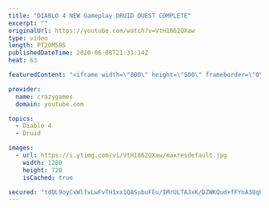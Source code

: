 ```yaml
---
title: "DIABLO 4 NEW Gameplay DRUID QUEST COMPLETE"
excerpt: ""
originalUrl: https://youtube.com/watch?v=VtH1862QXaw
type: video
length: PT20M58S
publishedDateTime: 2020-06-08T21:31:14Z
heat: 63

featuredContent: "<iframe width=\"800\" height=\"500\" frameborder=\"0\" src=\"https://www.youtube.com/embed/VtH1862QXaw\" allow=\"accelerometer; autoplay; encrypted-media; gyroscope; picture-in-picture\" allowfullscreen></iframe>"

provider:
  name: crazygames
  domain: youtube.com

topics:
  - Diablo 4
  - Druid

images:
  - url: https://i.ytimg.com/vi/VtH1862QXaw/maxresdefault.jpg
    width: 1280
    height: 720
    isCached: true

secured: "tdQL9oyCxWlfvLwFvTH1xx1QASubuFEu/IMrULTAJxK/DZWKQud+fFYnA38qQIjUljjSj0NoZ1kyFLGoNyWQvkP9hPKRamypyLk1Z0ptT8hJH0XvVWuk4oUtF9o4tzzG+oTBilxWG7n7YzfQKSHcrNGAVc2FHDlrRHMpY4rEPnhzRHkV22iQV+Wc/gzsKlG7LpXbBs048MuuviVFnq6hbVbibqDNxjio5pFOdCA+ZUKfaH2t6yxTepezRsFh+XI6nn9xvb2L4TXlABHT/MlDAjcvFstZxaExgCydsTd2B1jNihz9yI9rf+RQf7eui3JQv7W7ShPIpTLH1L4wq3gPx89vBNMZyh1vBl9xNDqq3bh3hj5BYZ5gXhuj4LhdWsrErXXyx2LJwuxxh4AIHlOItGXftSjdHtQEpGD2RTeI0eM=;Wk1Wl+B+LrlIQHQwCCt0eQ=="
---
```


